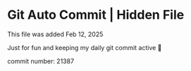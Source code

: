# Git Auto Commit | Hidden File

This file was added Feb 12, 2025

Just for fun and keeping my daily git commit active 🤪

commit number: 21387
